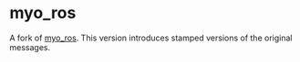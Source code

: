 # myo_ros

A fork of [myo_ros](https://github.com/clearpathrobotics/myo_ros.git). This version introduces stamped versions of the original messages.
